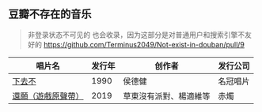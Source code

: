 ## 豆瓣不存在的音乐

> 非登录状态不可见的 也会收录，因为这部分是对普通用户和搜索引擎不友好的  https://github.com/Terminus2049/Not-exist-in-douban/pull/9


|唱片名|发行年|创作者|发行公司
|---|---|---|---
|[下去不](https://music.douban.com/subject/3678439/)|1990|侯德健|名冠唱片
|[還願（遊戲原聲帶）](https://open.spotify.com/album/0mK0f8CmAOtlG900CH2pR8)|2019|草東沒有派對、楊適維等|赤燭
